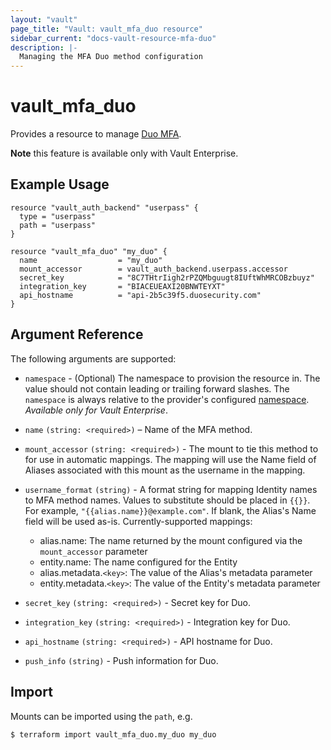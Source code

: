 ```yaml
---
layout: "vault"
page_title: "Vault: vault_mfa_duo resource"
sidebar_current: "docs-vault-resource-mfa-duo"
description: |-
  Managing the MFA Duo method configuration
---
```


# vault\_mfa\_duo

Provides a resource to manage [Duo MFA](https://www.vaultproject.io/docs/enterprise/mfa/mfa-duo.html).

**Note** this feature is available only with Vault Enterprise.

## Example Usage

```hcl
resource "vault_auth_backend" "userpass" {
  type = "userpass"
  path = "userpass"
}

resource "vault_mfa_duo" "my_duo" {
  name                  = "my_duo"
  mount_accessor        = vault_auth_backend.userpass.accessor
  secret_key            = "8C7THtrIigh2rPZQMbguugt8IUftWhMRCOBzbuyz"
  integration_key       = "BIACEUEAXI20BNWTEYXT"
  api_hostname          = "api-2b5c39f5.duosecurity.com"
}
```

## Argument Reference

The following arguments are supported:

* `namespace` - (Optional) The namespace to provision the resource in.
  The value should not contain leading or trailing forward slashes.
  The `namespace` is always relative to the provider's configured [namespace](/docs/providers/vault/index.html#namespace).
   *Available only for Vault Enterprise*.

- `name` `(string: <required>)` – Name of the MFA method.

- `mount_accessor` `(string: <required>)` - The mount to tie this method to for use in automatic mappings. The mapping will use the Name field of Aliases associated with this mount as the username in the mapping.

- `username_format` `(string)` - A format string for mapping Identity names to MFA method names. Values to substitute should be placed in `{{}}`. For example, `"{{alias.name}}@example.com"`. If blank, the Alias's Name field will be used as-is. Currently-supported mappings:
  - alias.name: The name returned by the mount configured via the `mount_accessor` parameter
  - entity.name: The name configured for the Entity
  - alias.metadata.`<key>`: The value of the Alias's metadata parameter
  - entity.metadata.`<key>`: The value of the Entity's metadata parameter

- `secret_key` `(string: <required>)` - Secret key for Duo.

- `integration_key` `(string: <required>)` - Integration key for Duo.

- `api_hostname` `(string: <required>)` - API hostname for Duo.

- `push_info` `(string)` - Push information for Duo.

## Import

Mounts can be imported using the `path`, e.g.

```
$ terraform import vault_mfa_duo.my_duo my_duo
```
